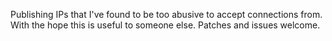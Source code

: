 Publishing IPs that I've found to be too abusive to accept connections from.
With the hope this is useful to someone else. Patches and issues welcome.
